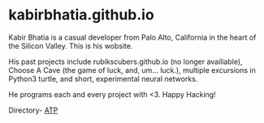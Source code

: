 # kabirbhatia.github.io


Kabir Bhatia is a casual developer from Palo Alto, California in the heart of the Silicon Valley. This is his wobsite.

His past projects include rubikscubers.github.io (no longer availiable), Choose A Cave (the game of luck, and, um... luck.), multiple excursions in Python3 turtle, and short, experimental neural networks.

He programs each and every project with <3.
Happy Hacking!

Directory-
[ATP](/atp/index.html)
